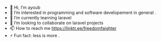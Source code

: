 - 👋 Hi, I’m ayoub 
- 👀 I’m interested in programming and software developement in general .
- 🌱 I’m currently learning laravel
- 💞️ I’m looking to collaborate on laravel projects
- 📫 How to reach me https://linktr.ee/freedomfaighter
- ⚡ Fun fact: less is more .

<!---
mohammedBASA/mohammedBASA is a ✨ special ✨ repository because its `README.md` (this file) appears on your GitHub profile.
You can click the Preview link to take a look at your changes.
--->
